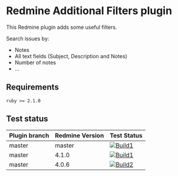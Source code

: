 Redmine Additional Filters plugin
======================

This Redmine plugin adds some useful filters.

Search issues by:
- Notes
- All text fields (Subject, Description and Notes)
- Number of notes
- ...

## Requirements

    ruby >= 2.1.0

## Test status

|Plugin branch| Redmine Version   | Test Status       |
|-------------|-------------------|-------------------|
|master       | master            | [![Build1][1]][5] |  
|master       | 4.1.0             | [![Build1][2]][5] |  
|master       | 4.0.6             | [![Build2][3]][5] |

[1]: https://travis-matrix-badges.herokuapp.com/repos/nanego/redmine_additional_filters/branches/master/1?use_travis_com=true
[2]: https://travis-matrix-badges.herokuapp.com/repos/nanego/redmine_additional_filters/branches/master/2?use_travis_com=true
[3]: https://travis-matrix-badges.herokuapp.com/repos/nanego/redmine_additional_filters/branches/master/3?use_travis_com=true
[5]: https://travis-ci.com/nanego/redmine_additional_filters
